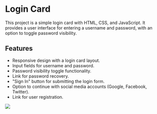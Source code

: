 # Login Card
This project is a simple login card with HTML, CSS, and JavaScript. It provides a user interface for entering a username and password, with an option to toggle password visibility.

## Features
- Responsive design with a login card layout.
- Input fields for username and password.
- Password visibility toggle functionality.
- Link for password recovery.
- "Sign In" button for submitting the login form.
- Option to continue with social media accounts (Google, Facebook, Twitter).
- Link for user registration.

![](https://media.giphy.com/media/v1.Y2lkPTc5MGI3NjExOTcyN2M3YzBmYTgzNTkyZTUyNzk3NGZkNDM0MTZmNTE2ODFkMzM2YiZlcD12MV9pbnRlcm5hbF9naWZzX2dpZklkJmN0PWc/ZE8XEwqRAeNbOo24yE/giphy.gif)